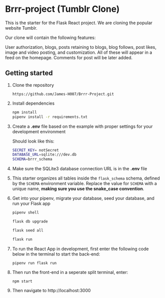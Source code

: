 # Brrr-project (Tumblr Clone)

This is the starter for the Flask React project. We are cloning the popular website Tumblr.

Our clone will contain the following features:

User authorization, blogs, posts retaining to blogs, blog follows, post likes, image and video posting, and customization. All of these will appear in a feed on the homepage. Comments for post will be later added.

## Getting started

1. Clone the repository

   ```
   https://github.com/James-H007/Brrr-Project.git
   ```

2. Install dependencies

   ```bash
   npm install
   pipenv install -r requirements.txt
   ```

3. Create a **.env** file based on the example with proper settings for your
   development environment

   Should look like this:

   ```bash
   SECRET_KEY= notSecret
   DATABASE_URL=sqlite:///dev.db
   SCHEMA=brrr_schema
   ```

4. Make sure the SQLite3 database connection URL is in the **.env** file

5. This starter organizes all tables inside the `flask_schema` schema, defined
   by the `SCHEMA` environment variable. Replace the value for
   `SCHEMA` with a unique name, **making sure you use the snake_case
   convention**.

6. Get into your pipenv, migrate your database, seed your database, and run your Flask app

   ```bash
   pipenv shell
   ```

   ```bash
   flask db upgrade
   ```

   ```bash
   flask seed all
   ```

   ```bash
   flask run
   ```

7. To run the React App in development, first enter the following code below in the terminal to start the back-end:

   ```
   pipenv run flask run
   ```

8. Then run the front-end in a seperate split terminal, enter:

   ```
   npm start
   ```

9. Then navigate to http://localhost:3000
